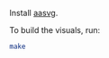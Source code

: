 Install [aasvg](https://github.com/martinthomson/aasvg?tab=readme-ov-file#usage).

To build the visuals, run:

```sh
make
```

